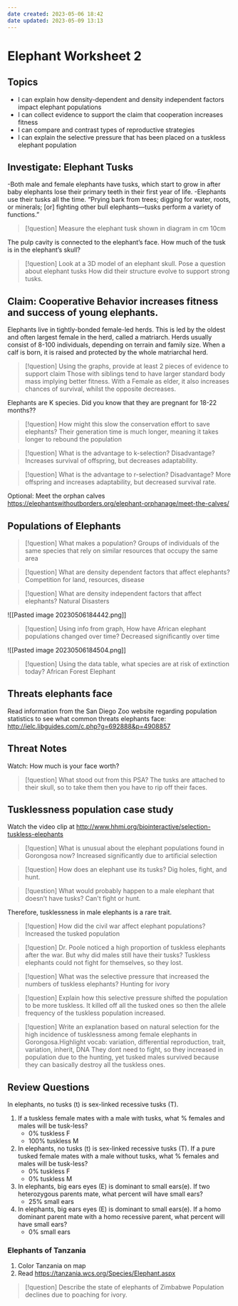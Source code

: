 ```yaml
---
date created: 2023-05-06 18:42
date updated: 2023-05-09 13:13
---
```


# Elephant Worksheet 2

## Topics

- I can explain how density-dependent and density independent factors impact elephant populations
- I can collect evidence to support the claim that cooperation increases fitness
- I can compare and contrast types of reproductive strategies
- I can explain the selective pressure that has been placed on a tuskless elephant population

## Investigate: Elephant Tusks

-Both male and female elephants have tusks, which start to grow in after baby elephants lose their primary teeth in their first year of life.
-Elephants use their tusks all the time. “Prying bark from trees; digging for water, roots, or minerals; [or] fighting other bull elephants—tusks perform a variety of functions.”

> [!question] Measure the elephant tusk shown in diagram in cm
> 10cm

The pulp cavity is connected to the elephant’s face. How much of the tusk is in the elephant’s skull?

> [!question] Look at a 3D model of an elephant skull. Pose a question about elephant tusks
> How did their structure evolve to support strong tusks.

## Claim: Cooperative Behavior increases fitness and success of young elephants.

Elephants live in tightly-bonded female-led herds. This is led by the oldest and often largest female in the herd, called a matriarch. Herds usually consist of 8-100 individuals, depending on terrain and family size. When a calf is born, it is raised and protected by the whole matriarchal herd.

> [!question] Using the graphs,  provide at least 2 pieces of evidence to support claim
> Those with siblings tend to have larger standard body mass implying better fitness. With a Female as elder, it also increases chances of survival, whilst the opposite decreases.

Elephants are K species. Did you know that they are pregnant for 18-22 months??

> [!question] How might this slow the conservation effort to save elephants?
> Their generation time is much longer, meaning it takes longer to rebound the population

> [!question] What is the advantage to k-selection? Disadvantage?
> Increases survival of offspring, but decreases adaptability.

> [!question] What is the advantage to r-selection? Disadvantage?
> More offspring and increases adaptability, but decreased survival rate.

Optional: Meet the orphan calves
<https://elephantswithoutborders.org/elephant-orphanage/meet-the-calves/>

## Populations of Elephants

> [!question] What makes a population?
> Groups of individuals of the same species that rely on similar resources that occupy the same area

> [!question] What are density dependent factors that affect elephants?
> Competition for land, resources, disease

> [!question] What are density independent factors that affect elephants?
> Natural Disasters

![[Pasted image 20230506184442.png]]

> [!question] Using info from graph, How have African elephant populations changed over time?
> Decreased significantly over time

![[Pasted image 20230506184504.png]]

> [!question] Using the data table, what species are at risk of extinction today?
> African Forest Elephant

## Threats elephants face

Read information from the San Diego Zoo website regarding population statistics to see what common threats elephants face:   <http://ielc.libguides.com/c.php?g=692888&p=4908857>

## Threat Notes

Watch: How much is your face worth?

> [!question] What stood out from this PSA?
> The tusks are attached to their skull, so to take them then you have to rip off their faces.

## Tusklessness population case study

Watch the video clip at <http://www.hhmi.org/biointeractive/selection-tuskless-elephants>

> [!question] What is unusual about the elephant populations found in Gorongosa now?
> Increased significantly due to artificial selection

> [!question] How does an elephant use its tusks?
> Dig holes, fight, and hunt.

> [!question] What would probably happen to a male elephant that doesn’t have tusks?
> Can't fight or hunt.

Therefore, tusklessness in male elephants is a rare trait.

> [!question] How did the civil war affect elephant populations?
> Increased the tusked population

> [!question] Dr. Poole noticed a high proportion of tuskless elephants after the war.  But why did males still have their tusks?
> Tuskless elephants could not fight for themselves, so they lost.

> [!question] What was the selective pressure that increased the numbers of tuskless elephants?
> Hunting for ivory

> [!question] Explain how this selective pressure shifted the population to be more tuskless.
> It killed off all the tusked ones so then the allele frequency of the tuskless population increased.

> [!question] Write an explanation based on natural selection for the high incidence of tusklessness among female elephants in Gorongosa.Highlight vocab: variation, differential reproduction, trait, variation, inherit, DNA
> They dont need to fight, so they increased in population due to the hunting, yet tusked males survived because they can basically destroy all the tuskless ones.

## Review Questions

In elephants, no tusks (t) is sex-linked recessive tusks (T).

1. If a tuskless female mates with a male with tusks, what % females and males will be tusk-less?
   - 0% tuskless F
   - 100% tuskless M
2. In elephants, no tusks (t) is sex-linked recessive tusks (T). If a pure tusked female mates with a male without tusks, what % females and males will be tusk-less?
   - 0% tuskless F
   - 0% tuskless M
3. In elephants, big ears eyes (E) is dominant to small ears(e). If two heterozygous parents mate, what percent will have small ears?
   - 25% small ears
4. In elephants, big ears eyes (E) is dominant to small ears(e). If a homo dominant parent mate with a homo recessive parent, what percent will have small ears?
   - 0% small ears

### Elephants of Tanzania

1. Color Tanzania on map
2. Read <https://tanzania.wcs.org/Species/Elephant.aspx>

> [!question] Describe the state of elephants of Zimbabwe
> Population declines due to poaching for ivory.
